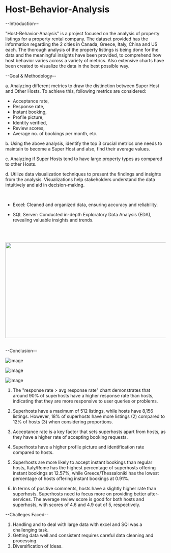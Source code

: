 # Host-Behavior-Analysis
                                         

--Introduction--

"Host-Behavior-Analysis" is a project focused on the analysis of property listings for a property rental company. 
The dataset provided has the information regarding the 2 cities in Canada, Greece, Italy, China and US each. The thorough analysis of the property listings is being done for the data and the meaningful insights have been provided, to comprehend how host behavior varies across a variety of metrics. Also extensive charts have been created to visualize the data in the best possible way.

--Goal & Methodology--

a. Analyzing different metrics to draw the distinction between Super Host and Other Hosts. To achieve this, following metrics are considered:

- Acceptance rate, 
- Response rate, 
- Instant booking,
- Profile picture, 
- Identity verified, 
- Review scores, 
- Average no. of bookings per month, etc.

b. Using the above analysis, identify the top 3 crucial metrics one needs to maintain to become a Super Host and also, find their average values.

c. Analyzing if Super Hosts tend to have large property types as compared to other Hosts.

d. Utilize data visualization techniques to present the findings and insights from the analysis. Visualizations help stakeholders understand the data intuitively and aid in decision-making.

<br>

- Excel: Cleaned and organized data, ensuring accuracy and reliability.

- SQL Server: Conducted in-depth Exploratory Data Analysis (EDA), revealing valuable insights and trends.
<br>
<br>

<p align="center">
    <img src="https://user-images.githubusercontent.com/126942017/250137792-174da553-5521-4209-8271-bc15f4567e37.png" width="800" height="300"/>

<br>
<br>

--Conclusion--
<br>

![image](https://github.com/abhishekm9396/Host-Behavior-Analysis/assets/126942017/479fbcdd-e99b-4721-a5b0-48507b881e26)
<br>

![image](https://github.com/abhishekm9396/Host-Behavior-Analysis/assets/126942017/aa729f1f-9162-4dcb-bf99-35a9c43b1d45)
<br>

![image](https://github.com/abhishekm9396/Host-Behavior-Analysis/assets/126942017/440bc1ce-e1c7-4e8e-a06c-11fa6a8bf3e8)
<br>


1. The "response rate > avg response rate" chart demonstrates that around 90% of superhosts have a higher response rate than hosts, indicating that they are more responsive to user queries or problems.

2. Superhosts have a maximum of 512 listings, while hosts have 8,156 listings. However, 18% of superhosts have more listings (2) compared to 12% of hosts (3) when considering proportions.

3. Acceptance rate is a key factor that sets superhosts apart from hosts, as they have a higher rate of accepting booking requests.

4. Superhosts have a higher profile picture and identification rate compared to hosts.

5. Superhosts are more likely to accept instant bookings than regular hosts, Italy/Rome has the highest percentage of superhosts offering instant bookings at 12.57%, while Greece/Thessaloniki has the lowest percentage of hosts offering instant bookings at 0.91%.

6. In terms of positive comments, hosts have a slightly higher rate than superhosts. Superhosts need to focus more on providing better after-services. The average review score is good for both hosts and superhosts, with scores of 4.6 and 4.9 out of 5, respectively.

--Challeges Faced--
1. Handling and to deal with large data with excel and SQl was a challenging task.
2. Getting data well and consistent requires careful data cleaning and processing.
3. Diversification of Ideas.
